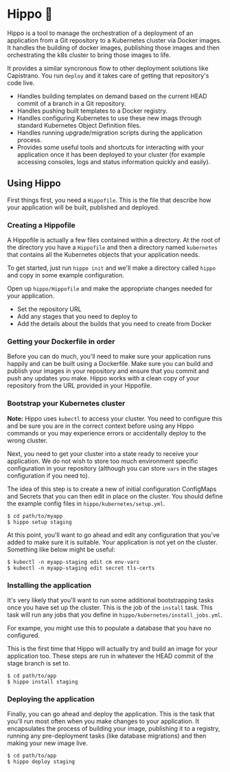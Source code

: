 # Hippo 🦛

Hippo is a tool to manage the orchestration of a deployment of an application from a Git repository to a Kubernetes cluster via Docker images. It handles the building of docker images, publishing those images and then orchestrating the k8s cluster to bring those images to life.

It provides a similar syncronous flow to other deployment solutions like Capistrano. You run `deploy` and it takes care of getting that repository's code live.

- Handles building templates on demand based on the current HEAD commit of a branch in a Git repository.
- Handles pushing built templates to a Docker registry.
- Handles configuring Kubernetes to use these new imags through standard Kubernetes Object Definition files.
- Handles running upgrade/migration scripts during the application process.
- Provides some useful tools and shortcuts for interacting with your application once it has been deployed to your cluster (for example accessing consoles, logs and status information quickly and easily).

## Using Hippo

First things first, you need a `Hippofile`. This is the file that describe how your application will be built, published and deployed.

### Creating a Hippofile

A Hippofile is actually a few files contained within a directory. At the root of the directory you have a `Hippofile` and then a directory named `kubernetes` that contains all the Kubernetes objects that your application needs.

To get started, just run `hippo init` and we'll make a directory called `hippo` and copy in some example configuration.

Open up `hippo/Hippofile` and make the appropriate changes needed for your application.

- Set the repository URL
- Add any stages that you need to deploy to
- Add the details about the builds that you need to create from Docker

### Getting your Dockerfile in order

Before you can do much, you'll need to make sure your application runs happily and can be built using a Dockerfile. Make sure you can build and publish your images in your repository and ensure that you commit and push any updates you make. Hippo works with a clean copy of your repository from the URL provided in your Hippofile.

### Bootstrap your Kubernetes cluster

**Note:** Hippo uses `kubectl` to access your cluster. You need to configure this and be sure you are in the correct context before using any Hippo commands or you may experience errors or accidentally deploy to the wrong cluster.

Next, you need to get your cluster into a state ready to receive your application. We do not wish to store too much environment specific configuration in your repository (although you can store `vars` in the stages configuration if you need to).

The idea of this step is to create a new of initial configuration ConfigMaps and Secrets that you can then edit in place on the cluster. You should define the example config files in `hippo/kubernetes/setup.yml`.

```
$ cd path/to/myapp
$ hippo setup staging
```

At this point, you'll want to go ahead and edit any configuration that you've added to make sure it is suitable. Your application is not yet on the cluster. Something like below might be useful:

```
$ kubectl -n myapp-staging edit cm env-vars
$ kubectl -n myapp-staging edit secret tls-certs
```

### Installing the application

It's very likely that you'll want to run some additional bootstrapping tasks once you have set up the cluster. This is the job of the `install` task. This task will run any jobs that you define in `hippo/kubernetes/install_jobs.yml`.

For exampe, you might use this to populate a database that you have no configured.

This is the first time that Hippo will actually try and build an image for your application too. These steps are run in whatever the HEAD commit of the stage branch is set to.

```
$ cd path/to/app
$ hippo install staging
```

### Deploying the application

Finally, you can go ahead and deploy the application. This is the task that you'll run most often when you make changes to your application. It encapsulates the process of building your image, publishing it to a registry, running any pre-deployment tasks (like database migrations) and then making your new image live.

```
$ cd path/to/app
$ hippo deploy staging
```
